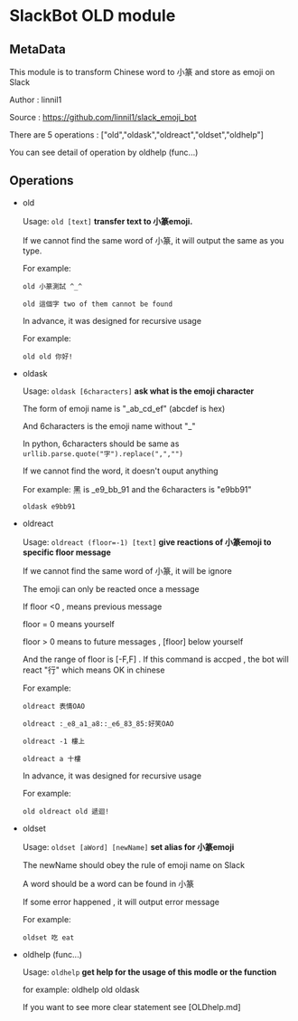 # SlackBot OLD module

## MetaData
This module is to transform Chinese word to 小篆 and store as emoji on Slack

Author : linnil1

Source : https://github.com/linnil1/slack_emoji_bot

There are 5 operations : ["old","oldask","oldreact","oldset","oldhelp"]

You can see detail of operation by oldhelp (func...)

## Operations
* old 

  Usage: `old [text]` **transfer text to 小篆emoji.**

  If we cannot find the same word of 小篆, it will output the same as you type.

  For example:

  `old 小篆測試 ^_^`

  `old 這個字 two of them cannot be found`

  In advance, it was designed for recursive usage

  For example:

  `old old 你好!`

* oldask

  Usage: `oldask [6characters]` **ask what is the emoji character**
  
  The form of emoji name is "_ab_cd_ef" (abcdef is hex)
  
  And 6characters is the emoji name without "_"
  
  In python, 6characters should be same as `urllib.parse.quote("字").replace(",","")`
  
  If we cannot find the word, it doesn't ouput anything
  
  For example: 黑 is _e9_bb_91 and the 6characters is "e9bb91"
  
  `oldask e9bb91`

* oldreact
  
  Usage: `oldreact (floor=-1) [text]` **give reactions of 小篆emoji to specific floor message**

  If we cannot find the same word of 小篆, it will be ignore

  The emoji can only be reacted once a message

  If floor <0 , means previous message

  floor = 0  means yourself

  floor > 0 means to future messages , [floor] below yourself
  
  And the range of floor is [-F,F] . If this command is accped , the bot will react "行" which means OK in chinese 

  For example:

  `oldreact 表情OAO`

  `oldreact :_e8_a1_a8::_e6_83_85:好笑OAO`

  `oldreact -1 樓上`
  
  `oldreact a 十樓`

  In advance, it was designed for recursive usage

  For example:

  `old oldreact old 遞迴!`

* oldset

  Usage: `oldset [aWord] [newName]` **set alias for 小篆emoji**

  The newName should obey the rule of emoji name on Slack

  A word should be a word can be found in 小篆

  If some error happened , it will output error message

  For example:

  `oldset 吃 eat`

* oldhelp (func...)

  Usage: `oldhelp` **get help for the usage of this modle or the function**

  for example: oldhelp old oldask

  If you want to see more clear statement see [OLDhelp.md]
  
